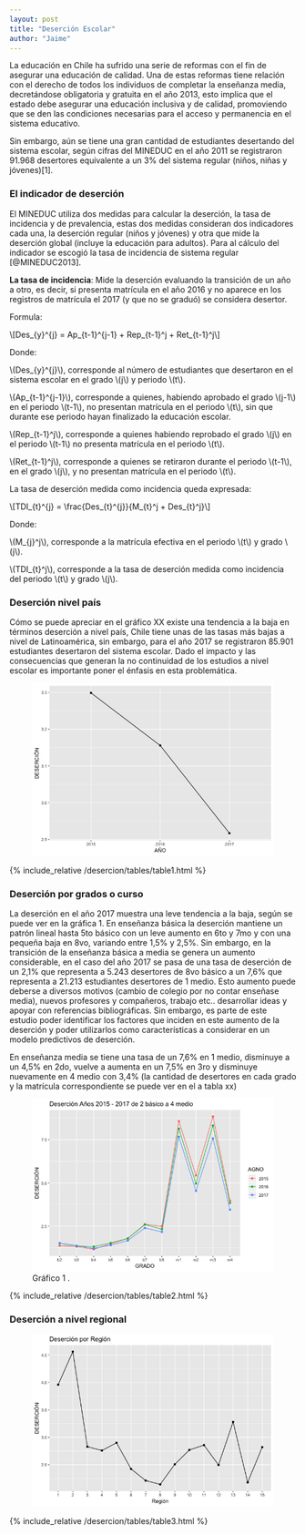 ```yaml
---
layout: post
title: "Deserción Escolar"
author: "Jaime"
---
```

La educación en Chile ha sufrido una serie de reformas con el fin de asegurar una educación de calidad. Una de estas reformas tiene relación con el derecho de todos los individuos de completar la enseñanza media, decretándose obligatoria y gratuita en el año 2013, esto implica que el estado debe asegurar una educación inclusiva y de calidad, promoviendo que se den las condiciones necesarias para el acceso y permanencia en el sistema educativo.

Sin embargo, aún se tiene una gran cantidad de estudiantes desertando del sistema escolar, según cifras del MINEDUC en el año 2011 se registraron 91.968 desertores equivalente a un 3% del sistema regular (niños, niñas y jóvenes)[1].

### El indicador de deserción

El MINEDUC utiliza dos medidas para calcular la deserción, la tasa de incidencia y de prevalencia, estas dos medidas consideran dos indicadores cada una, la deserción regular (niños y jóvenes) y otra que mide la deserción global (incluye la educación para adultos). Para al cálculo del indicador se escogió la tasa de incidencia de sistema regular [@MINEDUC2013].

**La tasa de incidencia**: Mide la deserción evaluando la transición de un año a otro, es decir, si presenta matrícula en el año 2016 y no aparece en los registros de matrícula el 2017 (y que no se graduó) se considera desertor.

Formula:

\\[Des_{y}^{j} = Ap_{t-1}^{j-1} +  Rep_{t-1}^j + Ret_{t-1}^j\\]

Donde:

\\(Des_{y}^{j}\\), corresponde al número de estudiantes que desertaron en el sistema escolar en el grado \\(j\\) y periodo \\(t\\).

\\(Ap_{t-1}^{j-1}\\), corresponde a quienes, habiendo aprobado el grado \\(j-1\\) en el periodo \\(t-1\\), no presentan matrícula en el periodo \\(t\\), sin que durante ese periodo hayan finalizado la educación escolar.

\\(Rep_{t-1}^j\\), corresponde a quienes habiendo reprobado el grado \\(j\\) en el periodo \\(t-1\\) no presenta matrícula en el periodo \\(t\\).

\\(Ret_{t-1}^j\\), corresponde a quienes se retiraron durante el periodo \\(t-1\\), en el grado \\(j\\), y no presentan matrícula en el periodo \\(t\\).

La tasa de deserción medida como incidencia queda expresada:

\\[TDI_{t}^{j} = \frac{Des_{t}^{j}}{M_{t}^j + Des_{t}^j}\\]

Donde:

\\(M_{j}^j\\), corresponde a la matrícula efectiva en el periodo \\(t\\) y grado \\(j\\).

\\(TDI_{t}^j\\), corresponde a la tasa de deserción medida como incidencia del periodo \\(t\\) y grado \\(j\\).

### Deserción nivel país

Cómo se puede apreciar en el gráfico XX existe una tendencia a la baja en términos deserción a nivel país, Chile tiene unas de las tasas más bajas a nivel de Latinoamérica, sin embargo, para el año 2017 se registraron 85.901 estudiantes desertaron del sistema escolar. Dado el impacto y las consecuencias que generan la no continuidad de los estudios a nivel escolar es importante poner el énfasis en esta problemática.

<figure class="figure">
  <img src="/assets/img/desercion/des_agnos-1.png" class="figure-img img-fluid mx-auto" alt="Deserción por años">
</figure>

<!--![Deserción años](/assets/img/desercion/unnamed-chunk-2-1.png)
-->
{% include_relative /desercion/tables/table1.html %}

### Deserción por grados o curso

La deserción en el año 2017 muestra una leve tendencia a la baja, según se puede ver en la gráfica 1. En enseñanza básica la deserción mantiene un patrón lineal hasta 5to básico con un leve aumento en 6to y 7mo y con una pequeña baja en 8vo, variando entre 1,5% y 2,5%. Sin embargo, en la transición de la enseñanza básica a media se genera un aumento considerable, en el caso del año 2017 se pasa de una tasa de deserción de un 2,1% que representa a 5.243 desertores de 8vo básico a un 7,6% que representa a 21.213 estudiantes desertores de 1 medio. Esto aumento puede deberse a diversos motivos (cambio de colegio por no contar enseñase media), nuevos profesores y compañeros, trabajo etc.. desarrollar ideas y apoyar con referencias bibliográficas. Sin embargo, es parte de este estudio poder identificar los factores que inciden en este aumento de la deserción y poder utilizarlos como características a considerar en un modelo predictivos de deserción.

En enseñanza media se tiene una tasa de un 7,6% en 1 medio, disminuye a un 4,5% en 2do, vuelve a aumenta en un 7,5% en 3ro y disminuye nuevamente en 4 medio con 3,4% (la cantidad de desertores en cada grado y la matrícula correspondiente se puede ver en el a tabla xx)

<figure class="figure">
  <img src="/assets/img/desercion/des_agno_grado-1.png" class="figure-img img-fluid mx-auto" alt="Deserción por grado y años">
  <figcaption class="figure-caption text-center"> Gráfico 1 .</figcaption>

</figure>

{% include_relative /desercion/tables/table2.html %}

### Deserción a nivel regional

<figure class="figure">
  <img src="/assets/img/desercion/des_region-1.png" class="figure-img img-fluid mx-auto" alt="Deserción Regional">
</figure>

{% include_relative /desercion/tables/table3.html %}
